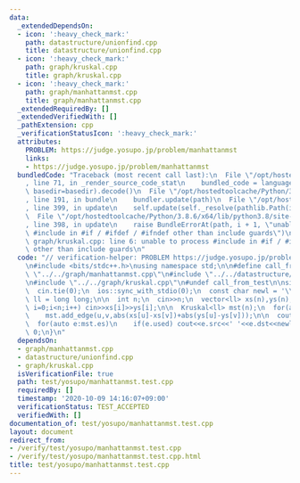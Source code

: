 ```yaml
---
data:
  _extendedDependsOn:
  - icon: ':heavy_check_mark:'
    path: datastructure/unionfind.cpp
    title: datastructure/unionfind.cpp
  - icon: ':heavy_check_mark:'
    path: graph/kruskal.cpp
    title: graph/kruskal.cpp
  - icon: ':heavy_check_mark:'
    path: graph/manhattanmst.cpp
    title: graph/manhattanmst.cpp
  _extendedRequiredBy: []
  _extendedVerifiedWith: []
  _pathExtension: cpp
  _verificationStatusIcon: ':heavy_check_mark:'
  attributes:
    PROBLEM: https://judge.yosupo.jp/problem/manhattanmst
    links:
    - https://judge.yosupo.jp/problem/manhattanmst
  bundledCode: "Traceback (most recent call last):\n  File \"/opt/hostedtoolcache/Python/3.8.6/x64/lib/python3.8/site-packages/onlinejudge_verify/documentation/build.py\"\
    , line 71, in _render_source_code_stat\n    bundled_code = language.bundle(stat.path,\
    \ basedir=basedir).decode()\n  File \"/opt/hostedtoolcache/Python/3.8.6/x64/lib/python3.8/site-packages/onlinejudge_verify/languages/cplusplus.py\"\
    , line 191, in bundle\n    bundler.update(path)\n  File \"/opt/hostedtoolcache/Python/3.8.6/x64/lib/python3.8/site-packages/onlinejudge_verify/languages/cplusplus_bundle.py\"\
    , line 399, in update\n    self.update(self._resolve(pathlib.Path(included), included_from=path))\n\
    \  File \"/opt/hostedtoolcache/Python/3.8.6/x64/lib/python3.8/site-packages/onlinejudge_verify/languages/cplusplus_bundle.py\"\
    , line 398, in update\n    raise BundleErrorAt(path, i + 1, \"unable to process\
    \ #include in #if / #ifdef / #ifndef other than include guards\")\nonlinejudge_verify.languages.cplusplus_bundle.BundleErrorAt:\
    \ graph/kruskal.cpp: line 6: unable to process #include in #if / #ifdef / #ifndef\
    \ other than include guards\n"
  code: "// verification-helper: PROBLEM https://judge.yosupo.jp/problem/manhattanmst\n\
    \n#include <bits/stdc++.h>\nusing namespace std;\n\n#define call_from_test\n#include\
    \ \"../../graph/manhattanmst.cpp\"\n#include \"../../datastructure/unionfind.cpp\"\
    \n#include \"../../graph/kruskal.cpp\"\n#undef call_from_test\n\nsigned main(){\n\
    \  cin.tie(0);\n  ios::sync_with_stdio(0);\n  const char newl = '\\n';\n\n  using\
    \ ll = long long;\n\n  int n;\n  cin>>n;\n  vector<ll> xs(n),ys(n);\n  for(int\
    \ i=0;i<n;i++) cin>>xs[i]>>ys[i];\n\n  Kruskal<ll> mst(n);\n  for(auto[u,v]:manhattanmst(xs,ys))\n\
    \    mst.add_edge(u,v,abs(xs[u]-xs[v])+abs(ys[u]-ys[v]));\n\n  cout<<mst.build()<<newl;\n\
    \  for(auto e:mst.es)\n    if(e.used) cout<<e.src<<' '<<e.dst<<newl;\n  return\
    \ 0;\n}\n"
  dependsOn:
  - graph/manhattanmst.cpp
  - datastructure/unionfind.cpp
  - graph/kruskal.cpp
  isVerificationFile: true
  path: test/yosupo/manhattanmst.test.cpp
  requiredBy: []
  timestamp: '2020-10-09 14:16:07+09:00'
  verificationStatus: TEST_ACCEPTED
  verifiedWith: []
documentation_of: test/yosupo/manhattanmst.test.cpp
layout: document
redirect_from:
- /verify/test/yosupo/manhattanmst.test.cpp
- /verify/test/yosupo/manhattanmst.test.cpp.html
title: test/yosupo/manhattanmst.test.cpp
---
```

